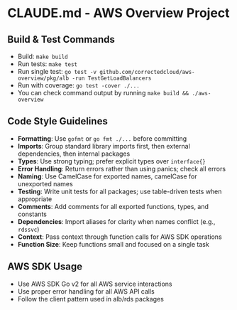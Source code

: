 # CLAUDE.md - AWS Overview Project

## Build & Test Commands
- Build: `make build`
- Run tests: `make test`
- Run single test: `go test -v github.com/correctedcloud/aws-overview/pkg/alb -run TestGetLoadBalancers`
- Run with coverage: `go test -cover ./...`
- You can check command output by running `make build && ./aws-overview`

## Code Style Guidelines
- **Formatting**: Use `gofmt` or `go fmt ./...` before committing
- **Imports**: Group standard library imports first, then external dependencies, then internal packages
- **Types**: Use strong typing; prefer explicit types over `interface{}`
- **Error Handling**: Return errors rather than using panics; check all errors
- **Naming**: Use CamelCase for exported names, camelCase for unexported names
- **Testing**: Write unit tests for all packages; use table-driven tests when appropriate
- **Comments**: Add comments for all exported functions, types, and constants
- **Dependencies**: Import aliases for clarity when names conflict (e.g., `rdssvc`)
- **Context**: Pass context through function calls for AWS SDK operations
- **Function Size**: Keep functions small and focused on a single task

## AWS SDK Usage
- Use AWS SDK Go v2 for all AWS service interactions
- Use proper error handling for all AWS API calls
- Follow the client pattern used in alb/rds packages
